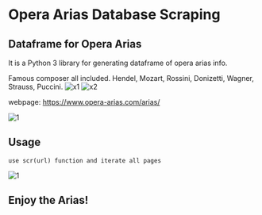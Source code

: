 # Opera Arias Database Scraping
## Dataframe for Opera Arias
It is a Python 3 library for generating dataframe of opera arias info. 

Famous composer all included.  Hendel, Mozart, Rossini, Donizetti, Wagner, Strauss, Puccini. 
![x1](https://user-images.githubusercontent.com/46503526/74563123-13605800-4f3a-11ea-99d5-a842bfe81187.PNG)
![x2](https://user-images.githubusercontent.com/46503526/74563145-1e1aed00-4f3a-11ea-8a8b-1f6ec5208cb0.PNG)


webpage: https://www.opera-arias.com/arias/

![1](https://user-images.githubusercontent.com/46503526/74561809-540aa200-4f37-11ea-9330-ac15a8c6ede0.PNG)

## Usage
```
use scr(url) function and iterate all pages  

```
![1](https://user-images.githubusercontent.com/46503526/74564894-11989380-4f3e-11ea-9d75-79abe5ce7d17.PNG)

## Enjoy the Arias!

